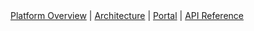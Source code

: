 <nav>
  <a href="#/platform-overview/README">Platform Overview</a> |
  <a href="#/architecture/README">Architecture</a> |
  <a href="#/portal-overview/README">Portal</a> |
  <a href="#/api-reference/README">API Reference</a>
</nav>
